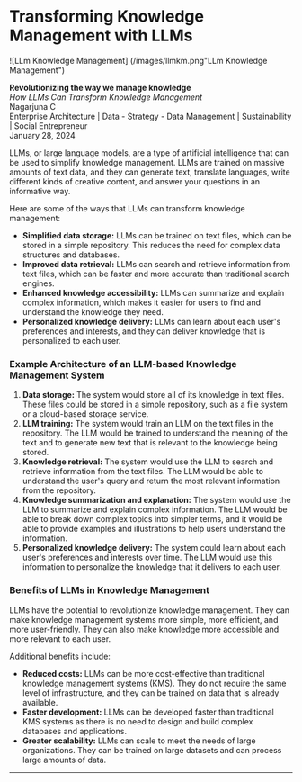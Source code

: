 
# Transforming Knowledge Management with LLMs

![LLm Knowledge Management] (/images/llmkm.png"LLm Knowledge Management")

**Revolutionizing the way we manage knowledge**  
*How LLMs Can Transform Knowledge Management*  
Nagarjuna C  
Enterprise Architecture | Data - Strategy - Data Management | Sustainability | Social Entrepreneur  
January 28, 2024

LLMs, or large language models, are a type of artificial intelligence that can be used to simplify knowledge management. LLMs are trained on massive amounts of text data, and they can generate text, translate languages, write different kinds of creative content, and answer your questions in an informative way.

Here are some of the ways that LLMs can transform knowledge management:

- **Simplified data storage:** LLMs can be trained on text files, which can be stored in a simple repository. This reduces the need for complex data structures and databases.  
- **Improved data retrieval:** LLMs can search and retrieve information from text files, which can be faster and more accurate than traditional search engines.  
- **Enhanced knowledge accessibility:** LLMs can summarize and explain complex information, which makes it easier for users to find and understand the knowledge they need.  
- **Personalized knowledge delivery:** LLMs can learn about each user's preferences and interests, and they can deliver knowledge that is personalized to each user.

### Example Architecture of an LLM-based Knowledge Management System

1. **Data storage:** The system would store all of its knowledge in text files. These files could be stored in a simple repository, such as a file system or a cloud-based storage service.  
2. **LLM training:** The system would train an LLM on the text files in the repository. The LLM would be trained to understand the meaning of the text and to generate new text that is relevant to the knowledge being stored.  
3. **Knowledge retrieval:** The system would use the LLM to search and retrieve information from the text files. The LLM would be able to understand the user's query and return the most relevant information from the repository.  
4. **Knowledge summarization and explanation:** The system would use the LLM to summarize and explain complex information. The LLM would be able to break down complex topics into simpler terms, and it would be able to provide examples and illustrations to help users understand the information.  
5. **Personalized knowledge delivery:** The system could learn about each user's preferences and interests over time. The LLM would use this information to personalize the knowledge that it delivers to each user.

### Benefits of LLMs in Knowledge Management

LLMs have the potential to revolutionize knowledge management. They can make knowledge management systems more simple, more efficient, and more user-friendly. They can also make knowledge more accessible and more relevant to each user.

Additional benefits include:  

- **Reduced costs:** LLMs can be more cost-effective than traditional knowledge management systems (KMS). They do not require the same level of infrastructure, and they can be trained on data that is already available.  
- **Faster development:** LLMs can be developed faster than traditional KMS systems as there is no need to design and build complex databases and applications.  
- **Greater scalability:** LLMs can scale to meet the needs of large organizations. They can be trained on large datasets and can process large amounts of data.

***

